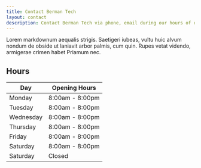 ```yaml
---
title: Contact Berman Tech
layout: contact
description: Contact Berman Tech via phone, email during our hours of operation.
---
```


Lorem markdownum aequalis strigis. Saetigeri iubeas, vultu huic alvum nondum de obside ut laniavit arbor palmis, cum quin. Rupes vetat videndo, armigerae crimen habet Priamum nec.

## Hours

| Day       | Opening Hours   |
| --------- | --------------- |
| Monday    | 8:00am - 8:00pm |
| Tuesday   | 8:00am - 8:00pm |
| Wednesday | 8:00am - 8:00pm |
| Thursday  | 8:00am - 8:00pm |
| Friday    | 8:00am - 8:00pm |
| Saturday  | 8:00am - 8:00pm |
| Saturday  | Closed          |
